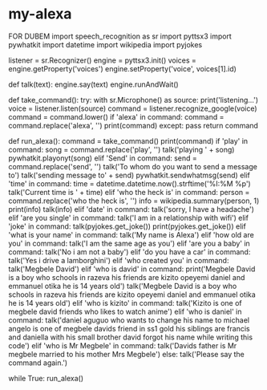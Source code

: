 # my-alexa
FOR DUBEM
import speech_recognition as sr
import pyttsx3
import pywhatkit
import datetime
import wikipedia
import pyjokes

listener = sr.Recognizer()
engine = pyttsx3.init()
voices = engine.getProperty('voices')
engine.setProperty('voice', voices[1].id)


def talk(text):
    engine.say(text)
    engine.runAndWait()


def take_command():
    try:
        with sr.Microphone() as source:
            print('listening...')
            voice = listener.listen(source)
            command = listener.recognize_google(voice)
            command = command.lower()
            if 'alexa' in command:
                command = command.replace('alexa', '')
                print(command)
    except:
        pass
    return command


def run_alexa():
    command = take_command()
    print(command)
    if 'play' in command:
        song = command.replace('play', '')
        talk('playing ' + song)
        pywhatkit.playonyt(song)
    elif 'Send' in command:
        send = command.replace('send', '')
        talk('To whom do you want to send a message to')
        talk('sending message to' + send)
        pywhatkit.sendwhatmsg(send)
    elif 'time' in command:
        time = datetime.datetime.now().strftime('%I:%M %p')
        talk('Current time is ' + time)
    elif 'who the heck is' in command:
        person = command.replace('who the heck is', '')
        info = wikipedia.summary(person, 1)
        print(info)
        talk(info)
    elif 'date' in command:
        talk('sorry, I have a headache')
    elif 'are you single' in command:
        talk('I am in a relationship with wifi')
    elif 'joke' in command:
        talk(pyjokes.get_joke())
        print(pyjokes.get_joke())
    elif 'what is your name' in command:
        talk('My name is Alexa')
    elif 'how old are you' in command:
        talk('I am the same age as you')
    elif 'are you a baby' in command:
        talk('No i am not a baby')
    elif 'do you have a car' in command:
        talk('Yes i drive a lamborghini')
    elif 'who created you' in command:
        talk('Megbele David')
    elif 'who is david' in command:
        print('Megbele David is a boy who schools in razeva his friends are kizito opeyemi daniel and emmanuel otika he is 14 years old')
        talk('Megbele David is a boy who schools in razeva his friends are kizito opeyemi daniel and emmanuel otika he is 14 years old')
    elif 'who is kizito' in command:
        talk('Kizito is one of megbele david friends who likes to watch anime')
    elif 'who is daniel' in command:
        talk('daniel aguguo who wants to change his name to michael angelo is one of megbele davids friend in ss1 gold his siblings are francis and daniella with his small brother david forgot his name while writing this code')
    elif 'who is Mr Megbele' in command:
        talk('Davids father is Mr megbele married to his mother Mrs Megbele')
    else:
        talk('Please say the command again.')


while True:
    run_alexa()
